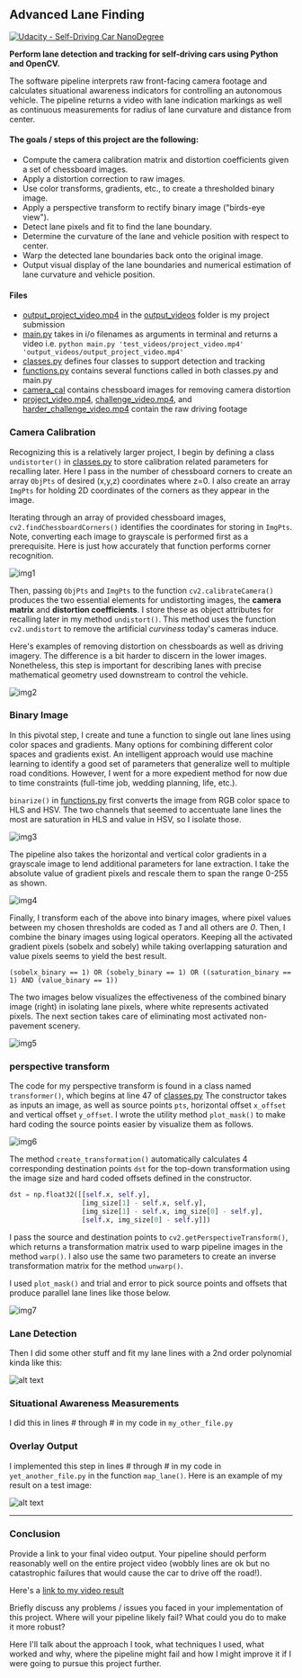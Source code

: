 ## Advanced Lane Finding
[![Udacity - Self-Driving Car NanoDegree](https://s3.amazonaws.com/udacity-sdc/github/shield-carnd.svg)](http://www.udacity.com/drive)

**Perform lane detection and tracking for self-driving cars using Python and OpenCV.**

The software pipeline interprets raw front-facing camera footage and calculates situational awareness indicators for controlling an autonomous vehicle. The pipeline returns a video with lane indication markings as well as continuous measurements for radius of lane curvature and distance from center.

#### The goals / steps of this project are the following:

* Compute the camera calibration matrix and distortion coefficients given a set of chessboard images.
* Apply a distortion correction to raw images.
* Use color transforms, gradients, etc., to create a thresholded binary image.
* Apply a perspective transform to rectify binary image ("birds-eye view").
* Detect lane pixels and fit to find the lane boundary.
* Determine the curvature of the lane and vehicle position with respect to center.
* Warp the detected lane boundaries back onto the original image.
* Output visual display of the lane boundaries and numerical estimation of lane curvature and vehicle position.

#### Files

* [output_project_video.mp4](https://github.com/evanloshin/CarND-Advanced-Lane-Lines/blob/master/output_videos/output_project_video.mp4) in the [output_videos](https://github.com/evanloshin/CarND-Advanced-Lane-Lines/tree/master/output_videos) folder is my project submission
* [main.py](https://github.com/evanloshin/CarND-Advanced-Lane-Lines/blob/master/main.py) takes in i/o filenames as arguments in terminal and returns a video i.e. `python main.py 'test_videos/project_video.mp4' 'output_videos/output_project_video.mp4'`
* [classes.py](https://github.com/evanloshin/CarND-Advanced-Lane-Lines/blob/master/classes.py) defines four classes to support detection and tracking
* [functions.py](https://github.com/evanloshin/CarND-Advanced-Lane-Lines/blob/master/functions.py) contains several functions called in both classes.py and main.py
* [camera_cal](https://github.com/evanloshin/CarND-Advanced-Lane-Lines/tree/master/camera_cal) contains chessboard images for removing camera distortion
* [project_video.mp4](https://github.com/evanloshin/CarND-Advanced-Lane-Lines/blob/master/project_video.mp4), [challenge_video.mp4](https://github.com/evanloshin/CarND-Advanced-Lane-Lines/blob/master/challenge_video.mp4), and [harder_challenge_video.mp4](https://github.com/evanloshin/CarND-Advanced-Lane-Lines/blob/master/harder_challenge_video.mp4) contain the raw driving footage

[//]: # (Image References)

[image1]: ./examples/undistort_output.png "Undistorted"
[image2]: ./test_images/test1.jpg "Road Transformed"
[image3]: ./examples/binary_combo_example.jpg "Binary Example"
[image4]: ./examples/warped_straight_lines.jpg "Warp Example"
[image5]: ./examples/color_fit_lines.jpg "Fit Visual"
[image6]: ./examples/example_output.jpg "Output"
[video1]: ./project_video.mp4 "Video"

[img1]: ./output_images/detect_corners.png
[img2]: ./output_images/undistort.png
[img3]: ./output_images/colorspaces.png
[img4]: ./output_images/sobels.png
[img5]: ./output_images/combined_binary.png
[img6]: ./output_images/plot_mask.png
[img7]: ./output_images/warped.png

### Camera Calibration

Recognizing this is a relatively larger project, I begin by defining a class `undistorter()` in [classes.py](https://github.com/evanloshin/CarND-Advanced-Lane-Lines/blob/master/classes.py) to store calibration related parameters for recalling later. Here I pass in the number of chessboard corners to create an array `ObjPts` of desired (x,y,z) coordinates where z=0. I also create an array `ImgPts` for holding 2D coordinates of the corners as they appear in the image.

Iterating through an array of provided chessboard images, `cv2.findChessboardCorners()` identifies the coordinates for storing in `ImgPts`. Note, converting each image to grayscale is performed first as a prerequisite. Here is just how accurately that function performs corner recognition.

![img1]

Then, passing `ObjPts` and `ImgPts` to the function `cv2.calibrateCamera()` produces the two essential elements for undistorting images, the **camera matrix** and **distortion coefficients**. I store these as object attributes for recalling later in my method `undistort()`. This method uses the function `cv2.undistort` to remove the artificial *curviness* today's cameras induce.

Here's examples of removing distortion on chessboards as well as driving imagery. The difference is a bit harder to discern in the lower images. Nonetheless, this step is important for describing lanes with precise mathematical geometry used downstream to control the vehicle.

![img2]

### Binary Image

In this pivotal step, I create and tune a function to single out lane lines using color spaces and gradients. Many options for combining different color spaces and gradients exist. An intelligent approach would use machine learning to identify a good set of parameters that generalize well to multiple road conditions. However, I went for a more expedient method for now due to time constraints (full-time job, wedding planning, life, etc.).

`binarize()` in [functions.py](https://github.com/evanloshin/CarND-Advanced-Lane-Lines/blob/master/functions.py) first converts the image from RGB color space to HLS and HSV. The two channels that seemed to accentuate lane lines the most are saturation in HLS and value in HSV, so I isolate those.

![img3]

The pipeline also takes the horizontal and vertical color gradients in a grayscale image to lend additional parameters for lane extraction. I take the absolute value of gradient pixels and rescale them to span the range 0-255 as shown.

![img4]

Finally, I transform each of the above into binary images, where pixel values between my chosen thresholds are coded as *1* and all others are *0*. Then, I combine the binary images using logical operators. Keeping all the activated gradient pixels (sobelx and sobely) while taking overlapping saturation and value pixels seems to yield the best result.

`(sobelx_binary == 1) OR (sobely_binary == 1) OR ((saturation_binary == 1) AND (value_binary == 1))`

The two images below visualizes the effectiveness of the combined binary image (right) in isolating lane pixels, where white represents activated pixels. The next section takes care of eliminating most activated non-pavement scenery.

![img5]

### perspective transform

The code for my perspective transform is found in a class named `transformer()`, which begins at line 47 of [classes.py](https://github.com/evanloshin/CarND-Advanced-Lane-Lines/blob/master/classes.py) The constructor takes as inputs an image, as well as source points `pts`, horizontal offset `x_offset` and vertical offset `y_offset`. I wrote the utility method `plot_mask()` to make hard coding the source points easier by visualize them as follows.

![img6]

The method `create_transformation()` automatically calculates 4 corresponding destination points `dst` for the top-down transformation using the image size and hard coded offsets defined in the constructor. 

```python
dst = np.float32([[self.x, self.y],
                  [img_size[1] - self.x, self.y],
                  [img_size[1] - self.x, img_size[0] - self.y],
                  [self.x, img_size[0] - self.y]])
```

I pass the source and destination points to `cv2.getPerspectiveTransform()`, which returns a transformation matrix used to warp pipeline images in the method `warp()`. I also use the same two parameters to create an inverse transformation matrix for the method `unwarp()`.

I used `plot_mask()` and trial and error to pick source points and offsets that produce parallel lane lines like those below.

![img7]

### Lane Detection

Then I did some other stuff and fit my lane lines with a 2nd order polynomial kinda like this:

![alt text][image5]

### Situational Awareness Measurements

I did this in lines # through # in my code in `my_other_file.py`

### Overlay Output

I implemented this step in lines # through # in my code in `yet_another_file.py` in the function `map_lane()`.  Here is an example of my result on a test image:

![alt text][image6]

---

### Conclusion

Provide a link to your final video output.  Your pipeline should perform reasonably well on the entire project video (wobbly lines are ok but no catastrophic failures that would cause the car to drive off the road!).

Here's a [link to my video result](./project_video.mp4)

Briefly discuss any problems / issues you faced in your implementation of this project.  Where will your pipeline likely fail?  What could you do to make it more robust?

Here I'll talk about the approach I took, what techniques I used, what worked and why, where the pipeline might fail and how I might improve it if I were going to pursue this project further.  
